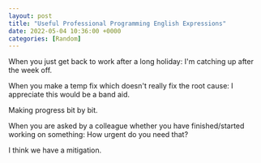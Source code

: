 ```yaml
---
layout: post
title: "Useful Professional Programming English Expressions"
date: 2022-05-04 10:36:00 +0000
categories: [Random]
---
```


When you just get back to work after a long holiday: I'm catching up after the week off.

When you make a temp fix which doesn't really fix the root cause: I appreciate this would be a band aid.

Making progress bit by bit.

When you are asked by a colleague whether you have finished/started working on something: How urgent do you need that?

I think we have a mitigation.
